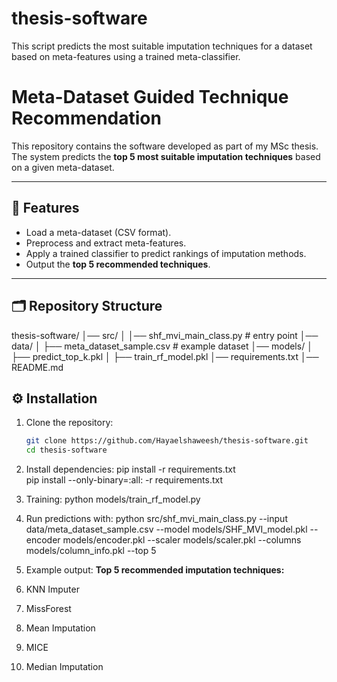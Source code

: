 # thesis-software
This script predicts the most suitable imputation techniques for a dataset based on meta-features using a trained meta-classifier.



# Meta-Dataset Guided Technique Recommendation

This repository contains the software developed as part of my MSc thesis.  
The system predicts the **top 5 most suitable imputation techniques** based on a given meta-dataset.

---

## 📌 Features
- Load a meta-dataset (CSV format).
- Preprocess and extract meta-features.
- Apply a trained classifier to predict rankings of imputation methods.
- Output the **top 5 recommended techniques**.

---

## 🗂 Repository Structure


thesis-software/
│── src/
│  │── shf_mvi_main_class.py # entry point
│── data/
│ ├── meta_dataset_sample.csv # example dataset
│── models/
│ ├── predict_top_k.pkl 
│ ├── train_rf_model.pkl 
│── requirements.txt
│── README.md


## ⚙️ Installation

1. Clone the repository:
   ```bash
   git clone https://github.com/Hayaelshaweesh/thesis-software.git
   cd thesis-software


2. Install dependencies:
pip install -r requirements.txt  
pip install --only-binary=:all: -r requirements.txt


3. Training:
python models/train_rf_model.py


4. Run predictions with:
python src/shf_mvi_main_class.py --input data/meta_dataset_sample.csv --model models/SHF_MVI_model.pkl --encoder models/encoder.pkl --scaler models/scaler.pkl --columns models/column_info.pkl --top 5

5. Example output:
**Top 5 recommended imputation techniques:**
1. KNN Imputer
2. MissForest
3. Mean Imputation
4. MICE
5. Median Imputation
